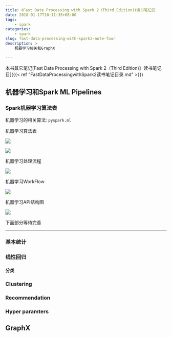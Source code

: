 ```yaml
---
title: 《Fast Data Processing with Spark 2（Third Edition)》读书笔记四
date: 2018-01-17T10:11:35+08:00
tags:
    - spark
categories:
    - spark
slug: fast-data-processing-with-spark2-note-four
description: >
    机器学习相关和GraphX

---
```


本书其它笔记[Fast Data Processing with Spark 2（Third Edition)》读书笔记目]({{< ref "FastDataProcessingwithSpark2读书笔记目录.md" >}})

## 机器学习和Spark ML Pipelines

### Spark机器学习算法表

机器学习的相关算法: `pyspark.ml`

机器学习算法表

![](https://cdn.jsdelivr.net/gh/crazygit/static@main/img/2018-01-17-MachineLearningAlgorithms1.png)

![](https://cdn.jsdelivr.net/gh/crazygit/static@main/img/2018-01-17-MachineLearningAlgorithms2.png)

<!--more-->

机器学习处理流程

![](https://cdn.jsdelivr.net/gh/crazygit/static@main/img/2018-01-17-MachineLearningProcess.png)

机器学习WorkFlow

![](https://cdn.jsdelivr.net/gh/crazygit/static@main/img/2018-01-17-MachineLearningWorkflow.png)

机器学习API结构图

![](https://cdn.jsdelivr.net/gh/crazygit/static@main/img/2018-01-17-MachineLearningAPI.png)


下面部分等待完善

--------------------------------

### 基本统计
### 线性回归
#### 分类

### Clustering

### Recommendation
### Hyper paramters

## GraphX
